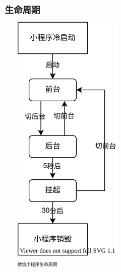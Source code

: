 # 生命周期

<figure><img src="../.gitbook/assets/life-cycle.5558d9eb.svg" alt="微信小程序生命周期"><figcaption><p>微信小程序生命周期</p></figcaption></figure>
